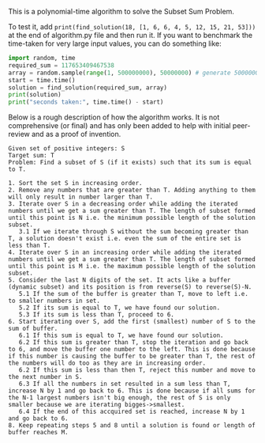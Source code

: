 This is a polynomial-time algorithm to solve the Subset Sum Problem.

To test it, add `print(find_solution(18, [1, 6, 6, 4, 5, 12, 15, 21, 53]))` at the end of algorithm.py file and then run it. If you want to benchmark the time-taken for very large input values, you can do something like:
```python
import random, time
required_sum = 117653409467538
array = random.sample(range(1, 500000000), 50000000) # generate 50000000 random numbers between 1 and 499999999
start = time.time()
solution = find_solution(required_sum, array)
print(solution)
print("seconds taken:", time.time() - start)
```

Below is a rough description of how the algorithm works. It is not comprehensive (or final) and has only been added to help with initial peer-review and as a proof of invention.

```
Given set of positive integers: S
Target sum: T
Problem: Find a subset of S (if it exists) such that its sum is equal to T.

1. Sort the set S in increasing order.
2. Remove any numbers that are greater than T. Adding anything to them will only result in number larger than T.
3. Iterate over S in a decreasing order while adding the iterated numbers until we get a sum greater than T. The length of subset formed until this point is N i.e. the minimum possible length of the solution subset.
   3.1 If we iterate through S without the sum becoming greater than T, a solution doesn't exist i.e. even the sum of the entire set is less than T.
4. Iterate over S in an increasing order while adding the iterated numbers until we get a sum greater than T. The length of subset formed until this point is M i.e. the maximum possible length of the solution subset.
5. Consider the last N digits of the set. It acts like a buffer (dynamic subset) and its position is from reverse(S) to reverse(S)-N.
   5.1 If the sum of the buffer is greater than T, move to left i.e. to smaller numbers in set.
   5.2 If its sum is equal to T, we have found our solution.
   5.3 If its sum is less than T, proceed to 6.
6. Start iterating over S, add the first (smallest) number of S to the sum of buffer.
   6.1 If this sum is equal to T, we have found our solution.
   6.2 If this sum is greater than T, stop the iteration and go back to 6, and move the buffer one number to the left. This is done because if this number is causing the buffer to be greater than T, the rest of the numbers will do too as they are in increasing order.
   6.2 If this sum is less than then T, reject this number and move to the next number in S.
   6.3 If all the numbers in set resulted in a sum less than T, increase N by 1 and go back to 6. This is done because if all sums for the N-1 largest numbers isn't big enough, the rest of S is only smaller because we are iterating bigges->smallest.
   6.4 If the end of this accquired set is reached, increase N by 1 and go back to 6.
8. Keep repeating steps 5 and 8 until a solution is found or length of buffer reaches M.
```
